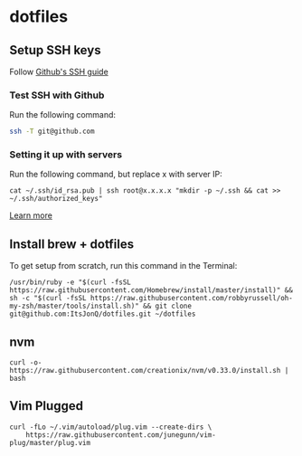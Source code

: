 # dotfiles

## Setup SSH keys

Follow [Github's SSH guide](https://help.github.com/articles/generating-a-new-ssh-key-and-adding-it-to-the-ssh-agent/)


### Test SSH with Github

Run the following command:

```sh
ssh -T git@github.com
```


### Setting it up with servers

Run the following command, but replace x with server IP:

```shell
cat ~/.ssh/id_rsa.pub | ssh root@x.x.x.x "mkdir -p ~/.ssh && cat >>  ~/.ssh/authorized_keys"
```

[Learn more](https://www.digitalocean.com/community/tutorials/how-to-set-up-ssh-keys--2)


## Install brew + dotfiles

To get setup from scratch, run this command in the Terminal:

```shell
/usr/bin/ruby -e "$(curl -fsSL https://raw.githubusercontent.com/Homebrew/install/master/install)" && sh -c "$(curl -fsSL https://raw.githubusercontent.com/robbyrussell/oh-my-zsh/master/tools/install.sh)" && git clone git@github.com:ItsJonQ/dotfiles.git ~/dotfiles
```


## nvm

```shell
curl -o- https://raw.githubusercontent.com/creationix/nvm/v0.33.0/install.sh | bash
```


## Vim Plugged

```shell
curl -fLo ~/.vim/autoload/plug.vim --create-dirs \
    https://raw.githubusercontent.com/junegunn/vim-plug/master/plug.vim
```
